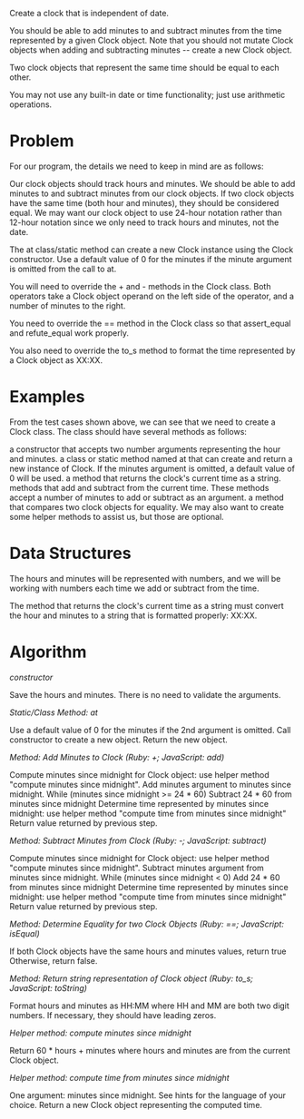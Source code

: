 Create a clock that is independent of date.

You should be able to add minutes to and subtract minutes from the time represented by a given Clock object. Note that you should not mutate Clock objects when adding and subtracting minutes -- create a new Clock object.

Two clock objects that represent the same time should be equal to each other.

You may not use any built-in date or time functionality; just use arithmetic operations.

# **Problem**
For our program, the details we need to keep in mind are as follows:

Our clock objects should track hours and minutes.
We should be able to add minutes to and subtract minutes from our clock objects.
If two clock objects have the same time (both hour and minutes), they should be considered equal.
We may want our clock object to use 24-hour notation rather than 12-hour notation since we only need to track hours and minutes, not the date.

The at class/static method can create a new Clock instance using the Clock constructor. Use a default value of 0 for the minutes if the minute argument is omitted from the call to at.

You will need to override the + and - methods in the Clock class. Both operators take a Clock object operand on the left side of the operator, and a number of minutes to the right.

You need to override the == method in the Clock class so that assert_equal and refute_equal work properly.

You also need to override the to_s method to format the time represented by a Clock object as XX:XX.

# **Examples**
From the test cases shown above, we can see that we need to create a Clock class. The class should have several methods as follows:

a constructor that accepts two number arguments representing the hour and minutes.
a class or static method named at that can create and return a new instance of Clock. If the minutes argument is omitted, a default value of 0 will be used.
a method that returns the clock's current time as a string.
methods that add and subtract from the current time. These methods accept a number of minutes to add or subtract as an argument.
a method that compares two clock objects for equality.
We may also want to create some helper methods to assist us, but those are optional.

# **Data Structures**
The hours and minutes will be represented with numbers, and we will be working with numbers each time we add or subtract from the time.

The method that returns the clock's current time as a string must convert the hour and minutes to a string that is formatted properly: XX:XX.

# **Algorithm**
*constructor*

Save the hours and minutes.
There is no need to validate the arguments.

*Static/Class Method: at*

Use a default value of 0 for the minutes if the 2nd argument is omitted.
Call constructor to create a new object.
Return the new object.

*Method: Add Minutes to Clock (Ruby: +; JavaScript: add)*

Compute minutes since midnight for Clock object: use helper method "compute minutes since midnight".
Add minutes argument to minutes since midnight.
While (minutes since midnight >= 24 * 60)
Subtract 24 * 60 from minutes since midnight
Determine time represented by minutes since midnight: use helper method "compute time from minutes since midnight"
Return value returned by previous step.

*Method: Subtract Minutes from Clock (Ruby: -; JavaScript: subtract)*

Compute minutes since midnight for Clock object: use helper method "compute minutes since midnight".
Subtract minutes argument from minutes since midnight.
While (minutes since midnight < 0)
Add 24 * 60 from minutes since midnight
Determine time represented by minutes since midnight: use helper method "compute time from minutes since midnight"
Return value returned by previous step.

*Method: Determine Equality for two Clock Objects (Ruby: ==; JavaScript: isEqual)*

If both Clock objects have the same hours and minutes values, return true
Otherwise, return false.

*Method: Return string representation of Clock object (Ruby: to_s; JavaScript: toString)*

Format hours and minutes as HH:MM where HH and MM are both two digit numbers. If necessary, they should have leading zeros.

*Helper method: compute minutes since midnight*

Return 60 * hours + minutes where hours and minutes are from the current Clock object.

*Helper method: compute time from minutes since midnight*

One argument: minutes since midnight.
See hints for the language of your choice.
Return a new Clock object representing the computed time.